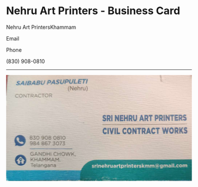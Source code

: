 # Nehru Art Printers - Business Card

Nehru Art PrintersKhammam 

Email

[](mailto:)

Phone

(830) 908-0810

* * *

![](../files/db62f3ba-c8a3-4ffb-80a9-90cf43b1ab76.jpeg)